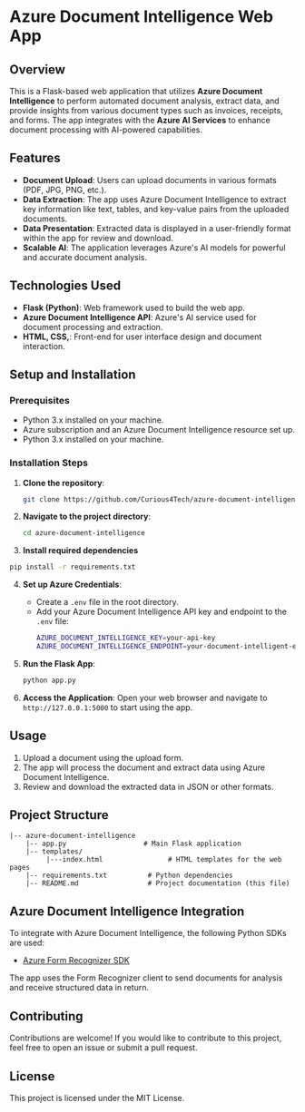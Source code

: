 # Azure Document Intelligence Web App

## Overview

This is a Flask-based web application that utilizes **Azure Document Intelligence** to perform automated document analysis, extract data, and provide insights from various document types such as invoices, receipts, and forms. The app integrates with the **Azure AI Services** to enhance document processing with AI-powered capabilities.

## Features

- **Document Upload**: Users can upload documents in various formats (PDF, JPG, PNG, etc.).
- **Data Extraction**: The app uses Azure Document Intelligence to extract key information like text, tables, and key-value pairs from the uploaded documents.
- **Data Presentation**: Extracted data is displayed in a user-friendly format within the app for review and download.
- **Scalable AI**: The application leverages Azure's AI models for powerful and accurate document analysis.
  
## Technologies Used

- **Flask (Python)**: Web framework used to build the web app.
- **Azure Document Intelligence API**: Azure's AI service used for document processing and extraction.
- **HTML, CSS,**: Front-end for user interface design and document interaction.

## Setup and Installation

### Prerequisites

- Python 3.x installed on your machine.
- Azure subscription and an Azure Document Intelligence resource set up.
- Python 3.x installed on your machine.

### Installation Steps

1. **Clone the repository**:
   ```bash
   git clone https://github.com/Curious4Tech/azure-document-intelligence.git
   ```

2. **Navigate to the project directory**:
   ```bash
   cd azure-document-intelligence
   ```

3. **Install required dependencies**
  ```bash
  pip install -r requirements.txt
  ```
4. **Set up Azure Credentials**:
   - Create a `.env` file in the root directory.
   - Add your Azure Document Intelligence API key and endpoint to the `.env` file:
     ```bash
     AZURE_DOCUMENT_INTELLIGENCE_KEY=your-api-key
     AZURE_DOCUMENT_INTELLIGENCE_ENDPOINT=your-document-intelligent-endpoint
     ```

5. **Run the Flask App**:
   ```bash
   python app.py
   ```

6. **Access the Application**:
   Open your web browser and navigate to `http://127.0.0.1:5000` to start using the app.

## Usage

1. Upload a document using the upload form.
2. The app will process the document and extract data using Azure Document Intelligence.
3. Review and download the extracted data in JSON or other formats.

## Project Structure

```
|-- azure-document-intelligence
    |-- app.py                   # Main Flask application
    |-- templates/
         |---index.html                # HTML templates for the web pages
    |-- requirements.txt          # Python dependencies
    |-- README.md                 # Project documentation (this file)
```

## Azure Document Intelligence Integration

To integrate with Azure Document Intelligence, the following Python SDKs are used:

- [Azure Form Recognizer SDK](https://learn.microsoft.com/en-us/azure/cognitive-services/form-recognizer/overview)
  
The app uses the Form Recognizer client to send documents for analysis and receive structured data in return.

## Contributing

Contributions are welcome! If you would like to contribute to this project, feel free to open an issue or submit a pull request.

## License

This project is licensed under the MIT License.
